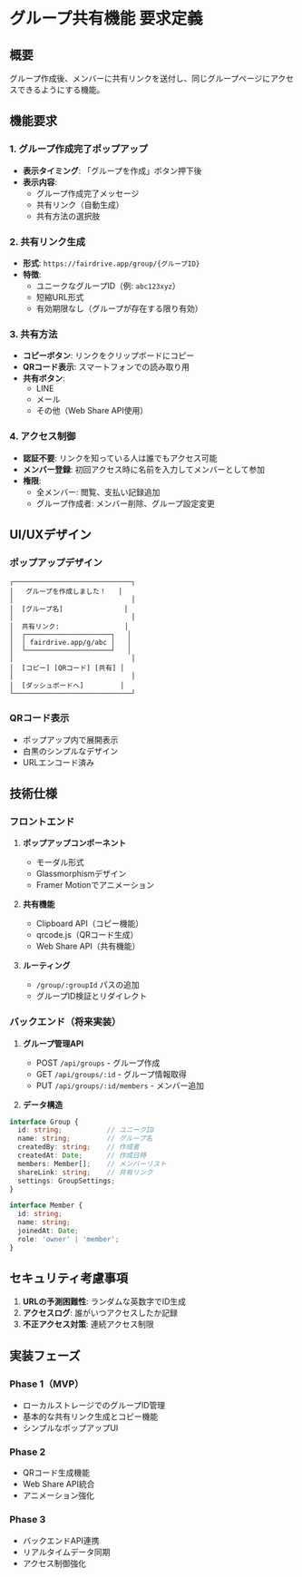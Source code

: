 # グループ共有機能 要求定義

## 概要
グループ作成後、メンバーに共有リンクを送付し、同じグループページにアクセスできるようにする機能。

## 機能要求

### 1. グループ作成完了ポップアップ
- **表示タイミング**: 「グループを作成」ボタン押下後
- **表示内容**:
  - グループ作成完了メッセージ
  - 共有リンク（自動生成）
  - 共有方法の選択肢

### 2. 共有リンク生成
- **形式**: `https://fairdrive.app/group/{グループID}`
- **特徴**:
  - ユニークなグループID（例: `abc123xyz`）
  - 短縮URL形式
  - 有効期限なし（グループが存在する限り有効）

### 3. 共有方法
- **コピーボタン**: リンクをクリップボードにコピー
- **QRコード表示**: スマートフォンでの読み取り用
- **共有ボタン**: 
  - LINE
  - メール
  - その他（Web Share API使用）

### 4. アクセス制御
- **認証不要**: リンクを知っている人は誰でもアクセス可能
- **メンバー登録**: 初回アクセス時に名前を入力してメンバーとして参加
- **権限**:
  - 全メンバー: 閲覧、支払い記録追加
  - グループ作成者: メンバー削除、グループ設定変更

## UI/UXデザイン

### ポップアップデザイン
```
┌─────────────────────────────┐
│   グループを作成しました！   │
│                             │
│  [グループ名]               │
│                             │
│  共有リンク:                │
│  ┌─────────────────────┐   │
│  │ fairdrive.app/g/abc │   │
│  └─────────────────────┘   │
│                             │
│  [コピー] [QRコード] [共有] │
│                             │
│  [ダッシュボードへ]         │
└─────────────────────────────┘
```

### QRコード表示
- ポップアップ内で展開表示
- 白黒のシンプルなデザイン
- URLエンコード済み

## 技術仕様

### フロントエンド
1. **ポップアップコンポーネント**
   - モーダル形式
   - Glassmorphismデザイン
   - Framer Motionでアニメーション

2. **共有機能**
   - Clipboard API（コピー機能）
   - qrcode.js（QRコード生成）
   - Web Share API（共有機能）

3. **ルーティング**
   - `/group/:groupId` パスの追加
   - グループID検証とリダイレクト

### バックエンド（将来実装）
1. **グループ管理API**
   - POST `/api/groups` - グループ作成
   - GET `/api/groups/:id` - グループ情報取得
   - PUT `/api/groups/:id/members` - メンバー追加

2. **データ構造**
```typescript
interface Group {
  id: string;           // ユニークID
  name: string;         // グループ名
  createdBy: string;    // 作成者
  createdAt: Date;      // 作成日時
  members: Member[];    // メンバーリスト
  shareLink: string;    // 共有リンク
  settings: GroupSettings;
}

interface Member {
  id: string;
  name: string;
  joinedAt: Date;
  role: 'owner' | 'member';
}
```

## セキュリティ考慮事項
1. **URLの予測困難性**: ランダムな英数字でID生成
2. **アクセスログ**: 誰がいつアクセスしたか記録
3. **不正アクセス対策**: 連続アクセス制限

## 実装フェーズ

### Phase 1（MVP）
- ローカルストレージでのグループID管理
- 基本的な共有リンク生成とコピー機能
- シンプルなポップアップUI

### Phase 2
- QRコード生成機能
- Web Share API統合
- アニメーション強化

### Phase 3
- バックエンドAPI連携
- リアルタイムデータ同期
- アクセス制御強化